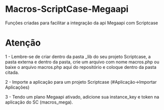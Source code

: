 # Macros-ScriptCase-Megaapi
Funções criadas para facilitar a integração da api Megaapi com Scriptcase


# Atenção

1 - Lembre-se de criar dentro da pasta _lib do seu projeto Scriptcase, a pasta externa e dentro da pasta, crie um arquivo com nome macros.php ou baixe o arquivo macros.php aqui do repositório e coloque dentro da pasta citada.

2 - Importe a aplicação para um projeto Scriptcase (#Aplicação->Importar Aplicações)

3 - Tendo um plano Megaapi ativado, adicione sua instance_key e token na aplicação do SC (macros_mega).
